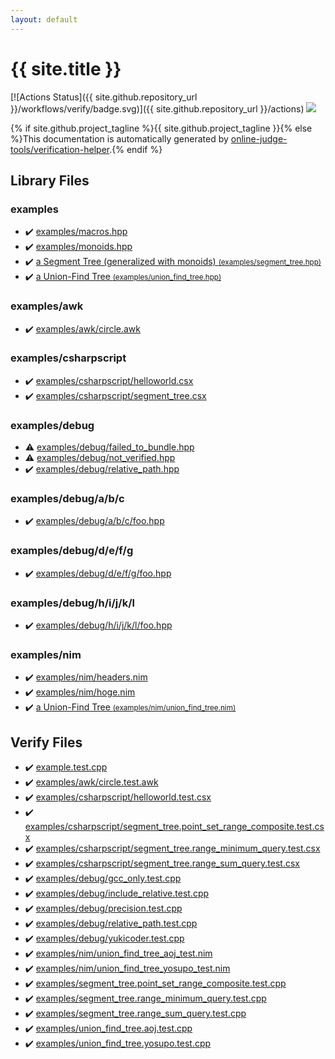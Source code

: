 ```yaml
---
layout: default
---
```


<!-- mathjax config similar to math.stackexchange -->
<script type="text/javascript" async
  src="https://cdnjs.cloudflare.com/ajax/libs/mathjax/2.7.5/MathJax.js?config=TeX-MML-AM_CHTML">
</script>
<script type="text/x-mathjax-config">
  MathJax.Hub.Config({
    TeX: { equationNumbers: { autoNumber: "AMS" }},
    tex2jax: {
      inlineMath: [ ['$','$'] ],
      processEscapes: true
    },
    "HTML-CSS": { matchFontHeight: false },
    displayAlign: "left",
    displayIndent: "2em"
  });
</script>

<script type="text/javascript" src="https://cdnjs.cloudflare.com/ajax/libs/jquery/3.4.1/jquery.min.js"></script>
<script src="https://cdn.jsdelivr.net/npm/jquery-balloon-js@1.1.2/jquery.balloon.min.js" integrity="sha256-ZEYs9VrgAeNuPvs15E39OsyOJaIkXEEt10fzxJ20+2I=" crossorigin="anonymous"></script>
<script type="text/javascript" src="assets/js/copy-button.js"></script>
<link rel="stylesheet" href="assets/css/copy-button.css" />


# {{ site.title }}

[![Actions Status]({{ site.github.repository_url }}/workflows/verify/badge.svg)]({{ site.github.repository_url }}/actions)
<a href="{{ site.github.repository_url }}"><img src="https://img.shields.io/github/last-commit/{{ site.github.owner_name }}/{{ site.github.repository_name }}" /></a>

{% if site.github.project_tagline %}{{ site.github.project_tagline }}{% else %}This documentation is automatically generated by <a href="https://github.com/online-judge-tools/verification-helper">online-judge-tools/verification-helper</a>.{% endif %}

## Library Files

<div id="bfebe34154a0dfd9fc7b447fc9ed74e9"></div>

### examples

* :heavy_check_mark: <a href="library/examples/macros.hpp.html">examples/macros.hpp</a>
* :heavy_check_mark: <a href="library/examples/monoids.hpp.html">examples/monoids.hpp</a>
* :heavy_check_mark: <a href="library/examples/segment_tree.hpp.html">a Segment Tree (generalized with monoids) <small>(examples/segment_tree.hpp)</small></a>
* :heavy_check_mark: <a href="library/examples/union_find_tree.hpp.html">a Union-Find Tree <small>(examples/union_find_tree.hpp)</small></a>


<div id="ba0b22d3df783bee6cc807c5fd004b03"></div>

### examples/awk

* :heavy_check_mark: <a href="library/examples/awk/circle.awk.html">examples/awk/circle.awk</a>


<div id="441c1a781d23a6e65db56eaa313dbebd"></div>

### examples/csharpscript

* :heavy_check_mark: <a href="library/examples/csharpscript/helloworld.csx.html">examples/csharpscript/helloworld.csx</a>
* :heavy_check_mark: <a href="library/examples/csharpscript/segment_tree.csx.html">examples/csharpscript/segment_tree.csx</a>


<div id="6ffb1fe84ae4530240b8799246bff2fd"></div>

### examples/debug

* :warning: <a href="library/examples/debug/failed_to_bundle.hpp.html">examples/debug/failed_to_bundle.hpp</a>
* :warning: <a href="library/examples/debug/not_verified.hpp.html">examples/debug/not_verified.hpp</a>
* :heavy_check_mark: <a href="library/examples/debug/relative_path.hpp.html">examples/debug/relative_path.hpp</a>


<div id="a02fe827729df488f20b7f2ddbf669d5"></div>

### examples/debug/a/b/c

* :heavy_check_mark: <a href="library/examples/debug/a/b/c/foo.hpp.html">examples/debug/a/b/c/foo.hpp</a>


<div id="9305440f7c35da82e4771d1252c07da3"></div>

### examples/debug/d/e/f/g

* :heavy_check_mark: <a href="library/examples/debug/d/e/f/g/foo.hpp.html">examples/debug/d/e/f/g/foo.hpp</a>


<div id="0e490f8d9604c79efef385fa06283f64"></div>

### examples/debug/h/i/j/k/l

* :heavy_check_mark: <a href="library/examples/debug/h/i/j/k/l/foo.hpp.html">examples/debug/h/i/j/k/l/foo.hpp</a>


<div id="26e849903ad505103514429c8edaff70"></div>

### examples/nim

* :heavy_check_mark: <a href="library/examples/nim/headers.nim.html">examples/nim/headers.nim</a>
* :heavy_check_mark: <a href="library/examples/nim/hoge.nim.html">examples/nim/hoge.nim</a>
* :heavy_check_mark: <a href="library/examples/nim/union_find_tree.nim.html">a Union-Find Tree <small>(examples/nim/union_find_tree.nim)</small></a>


## Verify Files

* :heavy_check_mark: <a href="verify/example.test.cpp.html">example.test.cpp</a>
* :heavy_check_mark: <a href="verify/examples/awk/circle.test.awk.html">examples/awk/circle.test.awk</a>
* :heavy_check_mark: <a href="verify/examples/csharpscript/helloworld.test.csx.html">examples/csharpscript/helloworld.test.csx</a>
* :heavy_check_mark: <a href="verify/examples/csharpscript/segment_tree.point_set_range_composite.test.csx.html">examples/csharpscript/segment_tree.point_set_range_composite.test.csx</a>
* :heavy_check_mark: <a href="verify/examples/csharpscript/segment_tree.range_minimum_query.test.csx.html">examples/csharpscript/segment_tree.range_minimum_query.test.csx</a>
* :heavy_check_mark: <a href="verify/examples/csharpscript/segment_tree.range_sum_query.test.csx.html">examples/csharpscript/segment_tree.range_sum_query.test.csx</a>
* :heavy_check_mark: <a href="verify/examples/debug/gcc_only.test.cpp.html">examples/debug/gcc_only.test.cpp</a>
* :heavy_check_mark: <a href="verify/examples/debug/include_relative.test.cpp.html">examples/debug/include_relative.test.cpp</a>
* :heavy_check_mark: <a href="verify/examples/debug/precision.test.cpp.html">examples/debug/precision.test.cpp</a>
* :heavy_check_mark: <a href="verify/examples/debug/relative_path.test.cpp.html">examples/debug/relative_path.test.cpp</a>
* :heavy_check_mark: <a href="verify/examples/debug/yukicoder.test.cpp.html">examples/debug/yukicoder.test.cpp</a>
* :heavy_check_mark: <a href="verify/examples/nim/union_find_tree_aoj_test.nim.html">examples/nim/union_find_tree_aoj_test.nim</a>
* :heavy_check_mark: <a href="verify/examples/nim/union_find_tree_yosupo_test.nim.html">examples/nim/union_find_tree_yosupo_test.nim</a>
* :heavy_check_mark: <a href="verify/examples/segment_tree.point_set_range_composite.test.cpp.html">examples/segment_tree.point_set_range_composite.test.cpp</a>
* :heavy_check_mark: <a href="verify/examples/segment_tree.range_minimum_query.test.cpp.html">examples/segment_tree.range_minimum_query.test.cpp</a>
* :heavy_check_mark: <a href="verify/examples/segment_tree.range_sum_query.test.cpp.html">examples/segment_tree.range_sum_query.test.cpp</a>
* :heavy_check_mark: <a href="verify/examples/union_find_tree.aoj.test.cpp.html">examples/union_find_tree.aoj.test.cpp</a>
* :heavy_check_mark: <a href="verify/examples/union_find_tree.yosupo.test.cpp.html">examples/union_find_tree.yosupo.test.cpp</a>


